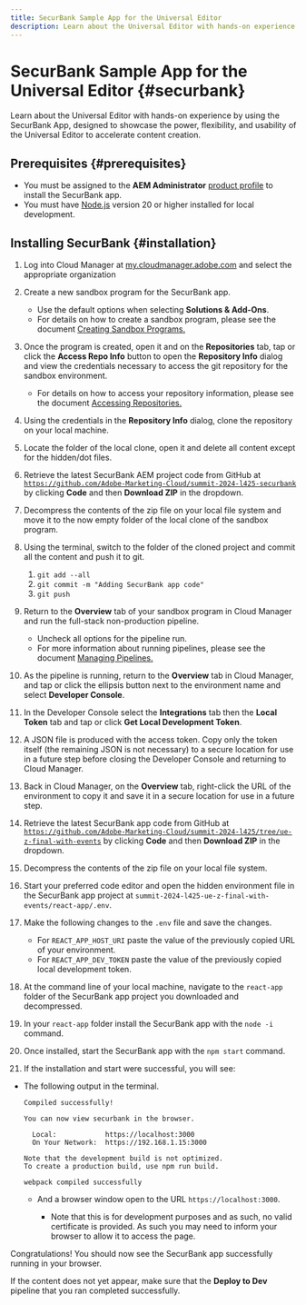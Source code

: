 ```yaml
---
title: SecurBank Sample App for the Universal Editor
description: Learn about the Universal Editor with hands-on experience by using the SecurBank App, designed to showcase the power, flexibility, and usability of the Universal Editor to accelerate content creation.
---
```


# SecurBank Sample App for the Universal Editor {#securbank}

Learn about the Universal Editor with hands-on experience by using the SecurBank App, designed to showcase the power, flexibility, and usability of the Universal Editor to accelerate content creation.

## Prerequisites {#prerequisites}

* You must be assigned to the **AEM Administrator** [product profile](/help/journey-onboarding/assign-profiles-aem.md) to install the SecurBank app.
* You must have [Node.js](https://nodejs.org) version 20 or higher installed for local development.

## Installing SecurBank {#installation}

1. Log into Cloud Manager at [my.cloudmanager.adobe.com](https://my.cloudmanager.adobe.com/) and select the appropriate organization

1. Create a new sandbox program for the SecurBank app.

   * Use the default options when selecting **Solutions &amp; Add-Ons**.
   * For details on how to create a sandbox program, please see the document [Creating Sandbox Programs.](/help/implementing/cloud-manager/getting-access-to-aem-in-cloud/creating-sandbox-programs.md)

1. Once the program is created, open it and on the **Repositories** tab, tap or click the **Access Repo Info** button to open the **Repository Info** dialog and view the credentials necessary to access the git repository for the sandbox environment.

   * For details on how to access your repository information, please see the document [Accessing Repositories.](/help/implementing/cloud-manager/managing-code/accessing-repos.md) 

1. Using the credentials in the **Repository Info** dialog, clone the repository on your local machine.

1. Locate the folder of the local clone, open it and delete all content except for the hidden/dot files.

1. Retrieve the latest SecurBank AEM project code from GitHub at [`https://github.com/Adobe-Marketing-Cloud/summit-2024-l425-securbank`](https://github.com/Adobe-Marketing-Cloud/summit-2024-l425-securbank) by clicking **Code** and then **Download ZIP** in the dropdown.

1. Decompress the contents of the zip file on your local file system and move it to the now empty folder of the local clone of the sandbox program.

1. Using the terminal, switch to the folder of the cloned project and commit all the content and push it to git.

   1. `git add --all`
   1. `git commit -m "Adding SecurBank app code"`
   1. `git push`

1. Return to the **Overview** tab of your sandbox program in Cloud Manager and run the full-stack non-production pipeline.

   * Uncheck all options for the pipeline run.
   * For more information about running pipelines, please see the document [Managing Pipelines.](/help/implementing/cloud-manager/configuring-pipelines/managing-pipelines.md#running-pipelines)

1. As the pipeline is running, return to the **Overview** tab in Cloud Manager, and tap or click the ellipsis button next to the environment name and select **Developer Console**.

1. In the Developer Console select the **Integrations** tab then the **Local Token** tab and tap or click **Get Local Development Token**.

1. A JSON file is produced with the access token. Copy only the token itself (the remaining JSON is not necessary) to a secure location for use in a future step before closing the Developer Console and returning to Cloud Manager.

1. Back in Cloud Manager, on the **Overview** tab, right-click the URL of the environment to copy it and save it in a secure location for use in a future step.

1. Retrieve the latest SecurBank app code from GitHub at [`https://github.com/Adobe-Marketing-Cloud/summit-2024-l425/tree/ue-z-final-with-events`](https://github.com/Adobe-Marketing-Cloud/summit-2024-l425/tree/ue-z-final-with-events) by clicking **Code** and then **Download ZIP** in the dropdown.

1. Decompress the contents of the zip file on your local file system.

1. Start your preferred code editor and open the hidden environment file in the SecurBank app project at `summit-2024-l425-ue-z-final-with-events/react-app/.env`.

1. Make the following changes to the `.env` file and save the changes.

   * For `REACT_APP_HOST_URI` paste the value of the previously copied URL of your environment.
   * For `REACT_APP_DEV_TOKEN` paste the value of the previously copied local development token.

1. At the command line of your local machine, navigate to the `react-app` folder of the SecurBank app project you downloaded and decompressed.

1. In your `react-app` folder install the SecurBank app with the `node -i` command.

1. Once installed, start the SecurBank app with the `npm start` command.

1. If the installation and start were successful, you will see:

  * The following output in the terminal.

    ```text
    Compiled successfully!

    You can now view securbank in the browser.

      Local:            https://localhost:3000
      On Your Network:  https://192.168.1.15:3000

    Note that the development build is not optimized.
    To create a production build, use npm run build.

    webpack compiled successfully
    ```

    * And a browser window open to the URL `https://localhost:3000`.

      * Note that this is for development purposes and as such, no valid certificate is provided. As such you may need to inform your browser to allow it to access the page.

Congratulations! You should now see the SecurBank app successfully running in your browser.

If the content does not yet appear, make sure that the **Deploy to Dev** pipeline that you ran completed successfully.
